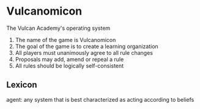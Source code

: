 # Vulcanomicon

The Vulcan Academy's operating system

1. The name of the game is Vulcanomicon
1. The goal of the game is to create a learning organization
1. All players must unanimously agree to all rule changes
1. Proposals may add, amend or repeal a rule
1. All rules should be logically self-consistent 

## Lexicon

agent: any system that is best characterized as acting according to beliefs
